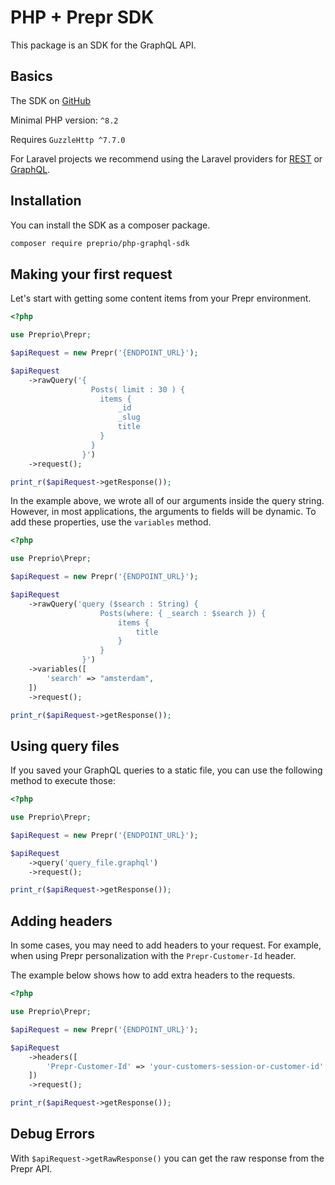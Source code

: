 # PHP + Prepr SDK

This package is an SDK for the GraphQL API.

## Basics

The SDK on [GitHub](https://github.com/preprio/php-sdk)

Minimal PHP version: `^8.2`

Requires `GuzzleHttp ^7.7.0`

For Laravel projects we recommend using the Laravel providers for [REST](https://github.com/preprio/laravel-rest-sdk) or [GraphQL](https://github.com/preprio/laravel-graphql-sdk).

## Installation

You can install the SDK as a composer package.

```bash
composer require preprio/php-graphql-sdk
```

## Making your first request

Let's start with getting some content items from your Prepr environment.

```php
<?php

use Preprio\Prepr;

$apiRequest = new Prepr('{ENDPOINT_URL}');

$apiRequest
    ->rawQuery('{
                  Posts( limit : 30 ) {
                    items {
                        _id
                        _slug
                        title
                    }
                  }
                }')
    ->request();

print_r($apiRequest->getResponse());
```

In the example above, we wrote all of our arguments inside the query string. However, in most applications, the arguments to fields will be dynamic.
To add these properties, use the `variables` method.

```php
<?php

use Preprio\Prepr;

$apiRequest = new Prepr('{ENDPOINT_URL}');

$apiRequest
    ->rawQuery('query ($search : String) {
                    Posts(where: { _search : $search }) {
                        items {
                            title
                        }
                    }
                }')
    ->variables([
        'search' => "amsterdam",
    ])
    ->request();

print_r($apiRequest->getResponse());
```

## Using query files

If you saved your GraphQL queries to a static file, you can use the following method to execute those:

```php
<?php

use Preprio\Prepr;

$apiRequest = new Prepr('{ENDPOINT_URL}');

$apiRequest
    ->query('query_file.graphql')
    ->request();

print_r($apiRequest->getResponse());
```

## Adding headers

In some cases, you may need to add headers to your request.
For example, when using Prepr personalization with the `Prepr-Customer-Id` header.

The example below shows how to add extra headers to the requests.

```php
<?php

use Preprio\Prepr;

$apiRequest = new Prepr('{ENDPOINT_URL}');

$apiRequest
    ->headers([
        'Prepr-Customer-Id' => 'your-customers-session-or-customer-id'
    ])
    ->request();

print_r($apiRequest->getResponse());
```

## Debug Errors

With `$apiRequest->getRawResponse()` you can get the raw response from the Prepr API.
